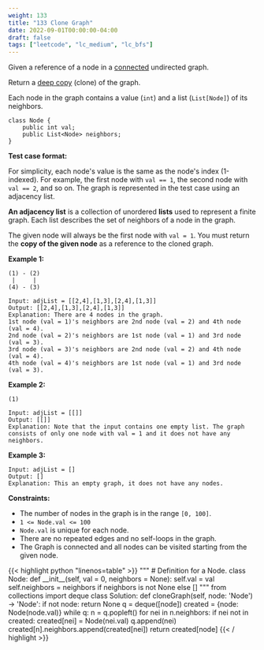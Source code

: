 ```yaml
---
weight: 133
title: "133 Clone Graph"
date: 2022-09-01T00:00:00-04:00
draft: false
tags: ["leetcode", "lc_medium", "lc_bfs"]
---
```


Given a reference of a node in a [connected](https://en.wikipedia.org/wiki/Connectivity_(graph_theory)#Connected_graph) undirected graph.

Return a [deep copy](https://en.wikipedia.org/wiki/Object_copying#Deep_copy) (clone) of the graph.

Each node in the graph contains a value (`int`) and a list (`List[Node]`) of its neighbors.
```
class Node {
    public int val;
    public List<Node> neighbors;
}
```

**Test case format:**

For simplicity, each node's value is the same as the node's index (1-indexed). For example, the first node with `val == 1`, the second node with `val == 2`, and so on. The graph is represented in the test case using an adjacency list.

**An adjacency list** is a collection of unordered **lists** used to represent a finite graph. Each list describes the set of neighbors of a node in the graph.

The given node will always be the first node with `val = 1`. You must return the **copy of the given node** as a reference to the cloned graph.

**Example 1:**
```
(1) - (2)
 |     |
(4) - (3)

Input: adjList = [[2,4],[1,3],[2,4],[1,3]]
Output: [[2,4],[1,3],[2,4],[1,3]]
Explanation: There are 4 nodes in the graph.
1st node (val = 1)'s neighbors are 2nd node (val = 2) and 4th node (val = 4).
2nd node (val = 2)'s neighbors are 1st node (val = 1) and 3rd node (val = 3).
3rd node (val = 3)'s neighbors are 2nd node (val = 2) and 4th node (val = 4).
4th node (val = 4)'s neighbors are 1st node (val = 1) and 3rd node (val = 3).
```
**Example 2:**
```
(1)

Input: adjList = [[]]
Output: [[]]
Explanation: Note that the input contains one empty list. The graph consists of only one node with val = 1 and it does not have any neighbors.
```
**Example 3:**
```
Input: adjList = []
Output: []
Explanation: This an empty graph, it does not have any nodes.
```

**Constraints:**
- The number of nodes in the graph is in the range `[0, 100]`.
- `1 <= Node.val <= 100`
- `Node.val` is unique for each node.
- There are no repeated edges and no self-loops in the graph.
- The Graph is connected and all nodes can be visited starting from the given node.

<div class="tabs"></div>
<div class="tab-content">
<div id="python" class="lang">
{{< highlight python "linenos=table" >}}
"""
# Definition for a Node.
class Node:
    def __init__(self, val = 0, neighbors = None):
        self.val = val
        self.neighbors = neighbors if neighbors is not None else []
"""
from collections import deque
class Solution:
    def cloneGraph(self, node: 'Node') -> 'Node':
        if not node:
            return None
        q = deque([node])
        created = {node: Node(node.val)}
        while q:
            n = q.popleft()
            for nei in n.neighbors:
                if nei not in created:
                    created[nei] = Node(nei.val)
                    q.append(nei)
                created[n].neighbors.append(created[nei])
        return created[node]
{{< / highlight >}}
</div>
</div>
